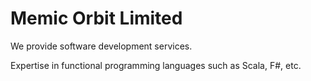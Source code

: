 # Memic Orbit Limited

We provide software development services.

Expertise in functional programming languages such as Scala, F#, etc.
